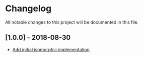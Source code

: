 # Changelog
All notable changes to this project will be documented in this file.

<a name="1.0.0"></a>
## [1.0.0] - 2018-08-30
- [Add initial isomorphic implementation](https://github.com/rubensworks/sparqlxml-parse.js/commit/5801b128655693eca76d9067ffa48085d32310f8)
